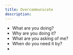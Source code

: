 ```yaml
---
title: Overcommunicate
description:
---
```



* What are you doing?
* Why are you doing it?
* What are you asking of me?
* When do you need it by?
* 
